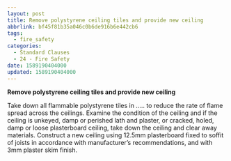 ```yaml
---
layout: post
title: Remove polystyrene ceiling tiles and provide new ceiling
abbrlink: bf45f81b35a046c0b6de916b6e442cb6
tags:
  - fire_safety
categories:
  - Standard Clauses
  - 24 - Fire Safety
date: 1589190404000
updated: 1589190404000
---
```


**Remove polystyrene ceiling tiles and provide new ceiling**

Take down all flammable polystyrene tiles in ….. to reduce the rate of flame spread across the ceilings. Examine the condition of the ceiling and if the ceiling is unkeyed, damp or perished lath and plaster, or cracked, holed, damp or loose plasterboard ceiling, take down the ceiling and clear away materials. Construct a new ceiling using 12.5mm plasterboard fixed to soffit of joists in accordance with manufacturer’s recommendations, and with 3mm plaster skim finish.
